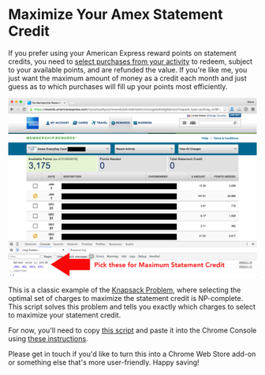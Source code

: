 # Maximize Your Amex Statement Credit

If you prefer using your American Express reward points on statement credits, you need to [select purchases from your activity](https://rewards.americanexpress.com/myca/loyalty/us/rewards/edrredemption/rocs/getedreligiblerocs?request_type=authreg_mr&Face=en_US&sorted_index=0&intlink=us-ser-soa-accnthub-rewards-yourcharges) to redeem, subject to your available points, and are refunded the value.  If you're like me, you just want the maximum amount of money as a credit each month and just guess as to which purchases will fill up your points most efficiently.

![Screenshot](/screenshot.png "Screenshot")

This is a classic example of the [Knapsack Problem](https://en.wikipedia.org/wiki/Knapsack_problem), where selecting the optimal set of charges to maximize the statement credit is NP-complete.  This script solves this problem and tells you exactly which charges to select to maximize your statement credit.

For now, you'll need to copy [this script](/amex-points.js) and paste it into the Chrome Console using [these instructions](https://developer.chrome.com/devtools/docs/console).

Please get in touch if you'd like to turn this into a Chrome Web Store add-on or something else that's more user-friendly.  Happy saving!
